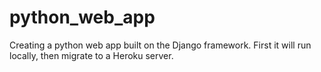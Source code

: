 # python_web_app

Creating a python web app built on the Django framework. First it will run locally, then migrate to a Heroku server.
